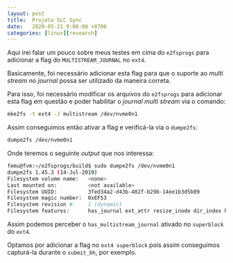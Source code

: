 ```yaml
---
layout: post
title:  Projeto SLC Sync
date:   2020-05-21 9:00:00 +0700
categories: [linux][research]
---
```


Aqui irei falar um pouco sobre meus testes em cima do `e2fsprogs` para adicionar
a flag do `MULTISTREAM_JOURNAL` no `ext4`.

Basicamente, foi necessário adicionar esta flag para que o suporte ao _multi stream_
no _journal_ possa ser utilizado da maneira correta.

Para isso, foi necessário modificar os arquivos do `e2fsprogs` para adicionar esta
flag em questão e poder habilitar o _journal multi stream_ via o comando:

```bash
mke2fs -t ext4 -J multistream /dev/nvme0n1
```

Assim conseguimos então ativar a flag e verificá-la via o `dumpe2fs`:

```bash
dumpe2fs /dev/nvme0n1
```

Onde teremos o seguinte _output_ que nos interessa:

```bash
femu@fvm:~/e2fsprogs/build$ sudo dumpe2fs /dev/nvme0n1
dumpe2fs 1.45.3 (14-Jul-2019)
Filesystem volume name:   <none>
Last mounted on:          <not available>
Filesystem UUID:          3fed34a2-d43b-402f-b29b-14ee1b3d5b09
Filesystem magic number:  0xEF53
Filesystem revision #:    1 (dynamic)
Filesystem features:      has_journal ext_attr resize_inode dir_index has_multistream_journal filetype extent flex_bg sparse_super large_file huge_file uninit_bg dir_nlink extra_isize
```

Assim podemos perceber o `has_multistream_journal` ativado no `superblock` do `ext4`.

Optamos por adicionar a flag no `ext4 superblock` pois assim conseguimos capturá-la
durante o `submit_bh`, por exemplo.
